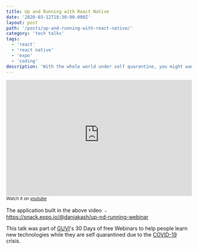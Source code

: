 ```yaml
---
title: Up and Running with React Native
date: '2020-03-12T18:30:00.000Z'
layout: post
path: '/posts/up-and-running-with-react-native/'
category: 'tech talks'
tags:
  - 'react'
  - 'react native'
  - 'expo'
  - 'coding'
description: 'With the whole world under self quarantine, you might want to learn how to build an app in 1 hour!'
---
```


<p>
<iframe width="100%" height="315" src="https://www.youtube-nocookie.com/embed/rU7qtmrm-TA" frameborder="0" allow="accelerometer; autoplay; encrypted-media; gyroscope; picture-in-picture" allowfullscreen></iframe>
<small>Watch it on <a href="https://www.youtube.com/watch?v=rU7qtmrm-TA">youtube</a></small>
</p>

The application built in the above video ﹣ https://snack.expo.io/@daniakash/up-nd-running-webinar

This talk was part of [GUVI](https://www.guvi.in/webinar)'s 30 Days of free Webinars to help people learn new technologies while they are self quarantined due to the [COVID-19](https://www.who.int/emergencies/diseases/novel-coronavirus-2019) crisis.
